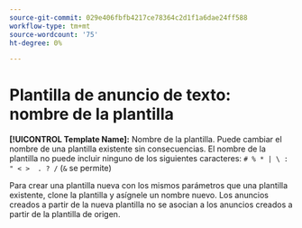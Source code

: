```yaml
---
source-git-commit: 029e406fbfb4217ce78364c2d1f1a6dae24ff588
workflow-type: tm+mt
source-wordcount: '75'
ht-degree: 0%

---
```

# Plantilla de anuncio de texto: nombre de la plantilla

**[!UICONTROL Template Name]:** Nombre de la plantilla. Puede cambiar el nombre de una plantilla existente sin consecuencias. El nombre de la plantilla no puede incluir ninguno de los siguientes caracteres: `# % * | \ : " < >  . ? /` (`&` se permite)

Para crear una plantilla nueva con los mismos parámetros que una plantilla existente, clone la plantilla y asígnele un nombre nuevo. Los anuncios creados a partir de la nueva plantilla no se asocian a los anuncios creados a partir de la plantilla de origen.
